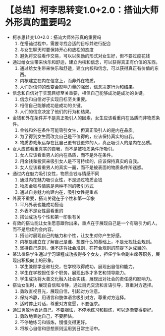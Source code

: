 # 【总结】柯李思转变1.0+2.0：搭讪大师外形真的重要吗2

-   柯李思转变1.0+2.0：搭讪大师外形真的重要吗
    1.  在搭讪过程中，需要寻找合适的目标并进行配合
    2.  与女生聊天时要保持开心和放松的态度
    3.  避免将交往看作交易，可以以奖励的形式对女生好，但不要过度花钱
-   通过给女生带来快乐和舒适，建立内核和信念，可以获得真正有价值的东西。
    1.  通过给女生带来快乐和舒适，建立内核和信念，可以获得真正有价值的东西。
    2.  内核建立在内在信念上，而非外在物质。
    3.  人们对信仰的改变会影响力量的强弱，信念决定行为和结果。
-   信念和自信对于实现目标至关重要，相信自己能够成功是成功的关键。
    1.  信念和自信对于实现目标至关重要。
    2.  相信自己能够成功是成功的关键。
    3.  人们的信念决定了他们的行为和结果。
-   金钱和外在条件并不是真正吸引人的因素，女生应该看重内在品质而非物质条件。
    1.  金钱和外在条件可能吸引女生，但真正吸引人的是内在品质。
    2.  为了得到女生而改变自己是不值得的，应该保持真实的自我。
    3.  物质游戏永远存在比自己更有钱更帅的人，真正吸引人的是内在品质。
-   女人应该看重真实的自我，而不是被物质条件所吸引。
    1.  女人应该看重男人的内在品质，而不是外在条件。
    2.  用金钱和投资来吸引女人是不可持续的，应该保持真实的自我。
    3.  女人应该看重男人的真实一面，而不是被表面的物质条件所迷惑。
-   通过内在魅力吸引女性，物质金钱与情感不同
    1.  通过内在魅力吸引女性，不是通过物质金钱
    2.  物质金钱与情感是两种不同的吸引方式
    3.  通过自身魅力构建内在，吸引女性是重点
-   外表不重要，搭讪关键在于个性和第一印象
    1.  平凡外表也能成功搭讪
    2.  外表不是女性最看重的
    3.  搭讪成功与个性和第一印象有关
-   有效的搭讪能让女生愿意跟你出来，重点在于展现自己是一个有吸引力的人，而不是后续约会内容。
    1.  搭讪时展现自己的魅力和个性，让女生对你产生好感。
    2.  内核是建立在了解自己是谁、想要什么的基础上，不是无视社会规则。
    3.  坚持自己原则，但不违背社会准则，在符合规则的前提下达成目的。
-   某法律系学生通过学习课程成功拔得多个女友，担任学生会副主席等职务，展现出积极向上的形象。
    1.  学生兼顾学业和社交，在学校取得成功，展现出自信和能力。
    2.  学生在学校担任多个职务，展现出多才多艺和领导能力。
    3.  学生成功将大善文化融入社会实践，展现出对社会的责任感和影响力。
-   搭讪女生时，展现自信和冷静，通过目光交流和言语引导，尊重对方选择。
    1.  勇敢直视目光，展现自信，引起对方注意。
    2.  保持冷静，用语言和肢体语言吸引对方，尊重对方选择。
    3.  适时停止对话，尊重对方意愿，不要强求。
-   通过勇敢地表达自己，不要胆怯，不停地练习和锻炼，可以逐渐变得更好。
    1.  勇敢地表达自己，不要胆怯。
    2.  不停地练习和锻炼，慢慢变得更好。
    3.  将核心自信和思想原则运用到日常生活中。